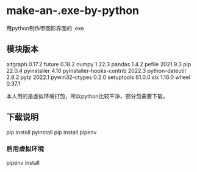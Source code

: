 # make-an-.exe-by-python
用python制作带图形界面的 .exe
## 模块版本
altgraph                  0.17.2
future                    0.18.2
numpy                     1.22.3
pandas                    1.4.2
pefile                    2021.9.3
pip                       22.0.4
pyinstaller               4.10
pyinstaller-hooks-contrib 2022.3
python-dateutil           2.8.2
pytz                      2022.1
pywin32-ctypes            0.2.0
setuptools                61.0.0
six                       1.16.0
wheel                     0.37.1

本人用的是虚拟环境打包，所以python比较干净，部分包需要下载。

## 下载说明
pip install pyinstall
pip install pipenv
### 启用虚拟环境
pipenv install
